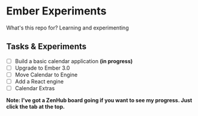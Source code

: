 # Ember Experiments

What's this repo for? Learning and experimenting

## Tasks & Experiments
- [ ] Build a basic calendar application **(in progress)**
- [ ] Upgrade to Ember 3.0
- [ ] Move Calendar to Engine
- [ ] Add a React engine
- [ ] Calendar Extras

**Note: I've got a ZenHub board going if you want to see my progress. Just click the tab at the top.**
